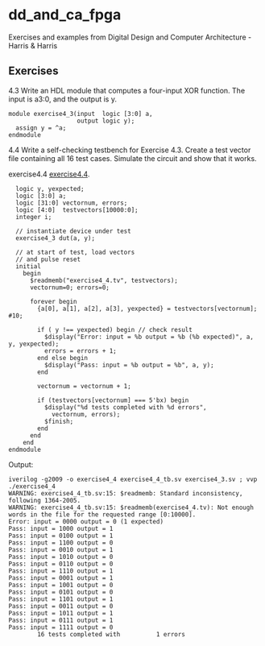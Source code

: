 # dd_and_ca_fpga
Exercises and examples from Digital Design and Computer Architecture - Harris &amp; Harris

## Exercises
4.3 Write an HDL module that computes a four-input XOR function.  The input is a3:0, and the output is y. 

```
module exercise4_3(input  logic [3:0] a,
                   output logic y);
  assign y = ^a;
endmodule
````

4.4 Write a self-checking testbench for Exercise 4.3.  Create a test vector file containing all 16 test cases.  Simulate the circuit and show that it works.

exercise4.4 [exercise4.4](https://github.com/ngrabbs/dd_and_ca_fpga/blob/main/chapter4/exercise4_4_tb.sv).
```module exercise4_3_tb();
  logic y, yexpected;
  logic [3:0] a;
  logic [31:0] vectornum, errors;
  logic [4:0]  testvectors[10000:0];
  integer i;
  
  // instantiate device under test
  exercise4_3 dut(a, y);

  // at start of test, load vectors
  // and pulse reset
  initial
    begin
      $readmemb("exercise4_4.tv", testvectors);
      vectornum=0; errors=0;

      forever begin
        {a[0], a[1], a[2], a[3], yexpected} = testvectors[vectornum]; #10;

        if ( y !== yexpected) begin // check result
          $display("Error: input = %b output = %b (%b expected)", a, y, yexpected);
          errors = errors + 1;
        end else begin
          $display("Pass: input = %b output = %b", a, y);
        end

        vectornum = vectornum + 1;

        if (testvectors[vectornum] === 5'bx) begin
          $display("%d tests completed with %d errors", 
            vectornum, errors);
          $finish;
        end
      end
    end
endmodule
```

Output:
```
iverilog -g2009 -o exercise4_4 exercise4_4_tb.sv exercise4_3.sv ; vvp ./exercise4_4
WARNING: exercise4_4_tb.sv:15: $readmemb: Standard inconsistency, following 1364-2005.
WARNING: exercise4_4_tb.sv:15: $readmemb(exercise4_4.tv): Not enough words in the file for the requested range [0:10000].
Error: input = 0000 output = 0 (1 expected)
Pass: input = 1000 output = 1
Pass: input = 0100 output = 1
Pass: input = 1100 output = 0
Pass: input = 0010 output = 1
Pass: input = 1010 output = 0
Pass: input = 0110 output = 0
Pass: input = 1110 output = 1
Pass: input = 0001 output = 1
Pass: input = 1001 output = 0
Pass: input = 0101 output = 0
Pass: input = 1101 output = 1
Pass: input = 0011 output = 0
Pass: input = 1011 output = 1
Pass: input = 0111 output = 1
Pass: input = 1111 output = 0
        16 tests completed with          1 errors
```
